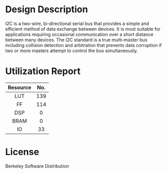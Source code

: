 # Design Description

I2C is a two-wire, bi-directional serial bus that provides a simple and efficient method of data exchange between devices. It is most suitable for applications requiring occasional communication over a short distance between many devices. The I2C standard is a true multi-master bus including collision detection and arbitration that prevents data corruption if two or more masters attempt to control the bus simultaneously.

# Utilization Report

|Resource| No.|
|:---:|:---:|
|LUT|139|
|FF|114|
|DSP|0|
|BRAM|0|
|IO|33|

# License
Berkeley Software Distribution